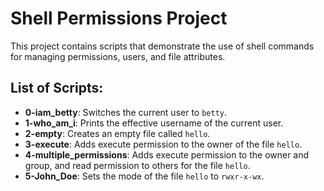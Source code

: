 # Shell Permissions Project

This project contains scripts that demonstrate the use of shell commands for managing permissions, users, and file attributes.

## List of Scripts:

- **0-iam_betty**: Switches the current user to `betty`.
- **1-who_am_i**: Prints the effective username of the current user.
- **2-empty**: Creates an empty file called `hello`.
- **3-execute**: Adds execute permission to the owner of the file `hello`.
- **4-multiple_permissions**: Adds execute permission to the owner and group, and read permission to others for the file `hello`.
- **5-John_Doe**: Sets the mode of the file `hello` to `rwxr-x-wx`.

